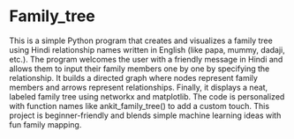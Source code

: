 # Family_tree
This is a simple Python program that creates and visualizes a family tree using Hindi relationship names written in English (like papa, mummy, dadaji, etc.). The program welcomes the user with a friendly message in Hindi and allows them to input their family members one by one by specifying the relationship. It builds a directed graph where nodes represent family members and arrows represent relationships. Finally, it displays a neat, labeled family tree using networkx and matplotlib. The code is personalized with function names like ankit_family_tree() to add a custom touch. This project is beginner-friendly and blends simple machine learning ideas with fun family mapping.
